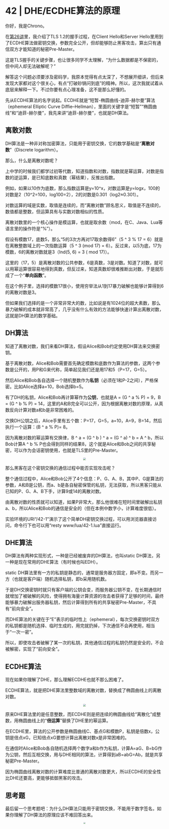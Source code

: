 # 42 \| DHE/ECDHE算法的原理

你好，我是Chrono。

在[第26讲](<https://time.geekbang.org/column/article/110354>)里，我介绍了TLS 1.2的握手过程，在Client Hello和Server Hello里用到了ECDHE算法做密钥交换，参数完全公开，但却能够防止黑客攻击，算出只有通信双方才能知道的秘密Pre-Master。

这是TLS握手的关键步骤，也让很多同学不太理解，“为什么数据都是不保密的，但中间人却无法破解呢？”

解答这个问题必须要涉及密码学，我原本觉得有点太深了，不想展开细讲，但后来发现大家都对这个很关心，有点“打破砂锅问到底”的精神。所以，这次我就试着从底层来解释一下。不过你要有点心理准备，这不是那么好懂的。

先从ECDHE算法的名字说起。ECDHE就是“短暂-椭圆曲线-迪菲-赫尔曼”算法（ephemeral Elliptic Curve Diffie–Hellman），里面的关键字是“短暂”“椭圆曲线”和“迪菲-赫尔曼”，我先来讲“迪菲-赫尔曼”，也就是DH算法。

## 离散对数

DH算法是一种非对称加密算法，只能用于密钥交换，它的数学基础是“**离散对数**”（Discrete logarithm）。

那么，什么是离散对数呢？

上中学的时候我们都学过初等代数，知道指数和对数，指数就是幂运算，对数是指数的逆运算，是已知底数和真数（幂结果），反推出指数。

<!-- [[[read_end]]] -->

例如，如果以10作为底数，那么指数运算是y=10^x，对数运算是y=logx，100的对数是2（10^2=100，log100=2），2的对数是0.301（log2≈0.301）。

对数运算的域是实数，取值是连续的，而“离散对数”顾名思义，取值是不连续的，数值都是整数，但运算具有与实数对数相似的性质。

离散对数里的一个核心操作是模运算，也就是取余数（mod，在C、Java、Lua等语言里的操作符是“%”）。

假设有模数17，底数5，那么“5的3次方再对17取余数得6”（5 ^ 3 % 17 = 6）就是在离散整数域上的一次指数运算（5 ^ 3 (mod 17) = 6）。反过来，以5为底，17为模数，6的离散对数就是3（Ind(5, 6) = 3 ( mod 17)）。

这里的（17，5）是离散对数的公共参数，6是真数，3是对数。知道了对数，就可以用幂运算很容易地得到真数，但反过来，知道真数却很难推断出对数，于是就形成了一个“**单向函数**”。

在这个例子里，选择的模数17很小，使用穷举法从1到17暴力破解也能够计算得到6的离散对数是3。

但如果我们选择的是一个非常非常大的数，比如说是有1024位的超大素数，那么暴力破解的成本就非常高了，几乎没有什么有效的方法能够快速计算出离散对数，这就是DH算法的数学基础。

## DH算法

知道了离散对数，我们来看DH算法，假设Alice和Bob约定使用DH算法来交换密钥。

基于离散对数，Alice和Bob需要首先确定模数和底数作为算法的参数，这两个参数是公开的，用P和G来代称，简单起见我们还是用17和5（P=17，G=5）。

然后Alice和Bob各自选择一个随机整数作为**私钥**（必须在1和P-2之间），严格保密。比如Alice选择a=10，Bob选择b=5。

有了DH的私钥，Alice和Bob再计算幂作为**公钥**，也就是A = (G ^ a % P) = 9，B = (G ^ b % P) = 14，这里的A和B完全可以公开，因为根据离散对数的原理，从真数反向计算对数a和b是非常困难的。

交换DH公钥之后，Alice手里有五个数：P=17，G=5，a=10，A=9，B=14，然后执行一个运算：(B ^ a % P)= 8。

因为离散对数的幂运算有交换律，B ^ a = (G ^ b ) ^ a = (G ^ a) ^ b = A ^ b，所以Bob计算A ^ b % P也会得到同样的结果8，这个就是Alice和Bob之间的共享秘密，可以作为会话密钥使用，也就是TLS里的Pre-Master。

<center><img src="https://ning-wang.oss-cn-beijing.aliyuncs.com/blog-imags/4fd1b613d46334827b53a1f31fa4b3ef.png" style="zoom:50%;" /></center>

那么黑客在这个密钥交换的通信过程中能否实现攻击呢？

整个通信过程中，Alice和Bob公开了4个信息：P、G、A、B，其中P、G是算法的参数，A和B是公钥，而a、b是各自秘密保管的私钥，无法获取，所以黑客只能从已知的P、G、A、B下手，计算9或14的离散对数。

由离散对数的性质就可以知道，如果P非常大，那么他很难在短时间里破解出私钥a、b，所以Alice和Bob的通信是安全的（但在本例中数字小，计算难度很低）。

实验环境的URI“/42-1”演示了这个简单DH密钥交换过程，可以用浏览器直接访问，命令行下也可以用“resty www/lua/42-1.lua”直接运行。

## DHE算法

DH算法有两种实现形式，一种是已经被废弃的DH算法，也叫static DH算法，另一种是现在常用的DHE算法（有时候也叫EDH）。

static DH算法里有一方的私钥是静态的，通常是服务器方固定，即a不变。而另一方（也就是客户端）随机选择私钥，即b采用随机数。

于是DH交换密钥时就只有客户端的公钥会变，而服务器公钥不变，在长期通信时就增加了被破解的风险，使得拥有海量计算资源的攻击者获得了足够的时间，最终能够暴力破解出服务器私钥，然后计算得到所有的共享秘密Pre-Master，不具有“前向安全”。

而DHE算法的关键在于“E”表示的临时性上（ephemeral），每次交换密钥时双方的私钥都是随机选择、临时生成的，用完就扔掉，下次通信不会再使用，相当于“一次一密”。

所以，即使攻击者破解了某一次的私钥，其他通信过程的私钥仍然是安全的，不会被解密，实现了“前向安全”。

## ECDHE算法

现在如果你理解了DHE，那么理解ECDHE也就不那么困难了。

ECDHE算法，就是把DHE算法里整数域的离散对数，替换成了椭圆曲线上的离散对数。

<center><img src="https://ning-wang.oss-cn-beijing.aliyuncs.com/blog-imags/b452ceb3cbfc5c644a3053f2054b1aba.jpg" style="zoom:50%;" /></center>

原来DHE算法里的是任意整数，而ECDHE则是把连续的椭圆曲线给“离散化”成整数，用椭圆曲线上的“**倍运算**”替换了DHE里的幂运算。

在ECDHE里，算法的公开参数是椭圆曲线C、基点G和模数P，私钥是倍数x，公钥是倍点xG，已知倍点xG要想计算出离散对数x是非常困难的。

在通信时Alice和Bob各自随机选择两个数字a和b作为私钥，计算A=aG、B=bG作为公钥，然后互相交换，用与DHE相同的算法，计算得到aB=abG=Ab，就是共享秘密Pre-Master。

因为椭圆曲线离散对数的计算难度比普通的离散对数更大，所以ECDHE的安全性比DHE还要高，更能够抵御黑客的攻击。

## 思考题

最后留一个思考题吧：为什么DH算法只能用于密钥交换，不能用于数字签名，如果你理解了DH算法的原理应该不难回答出来。

<center><img src="https://ning-wang.oss-cn-beijing.aliyuncs.com/blog-imags/0773f7b9a098a64cdbe1bf2a666f87af.png" style="zoom:33%;" /></center>


